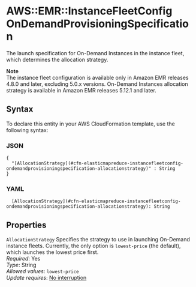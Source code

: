 # AWS::EMR::InstanceFleetConfig OnDemandProvisioningSpecification<a name="aws-properties-elasticmapreduce-instancefleetconfig-ondemandprovisioningspecification"></a>

 The launch specification for On\-Demand Instances in the instance fleet, which determines the allocation strategy\. 

**Note**  
The instance fleet configuration is available only in Amazon EMR releases 4\.8\.0 and later, excluding 5\.0\.x versions\. On\-Demand Instances allocation strategy is available in Amazon EMR releases 5\.12\.1 and later\.

## Syntax<a name="aws-properties-elasticmapreduce-instancefleetconfig-ondemandprovisioningspecification-syntax"></a>

To declare this entity in your AWS CloudFormation template, use the following syntax:

### JSON<a name="aws-properties-elasticmapreduce-instancefleetconfig-ondemandprovisioningspecification-syntax.json"></a>

```
{
  "[AllocationStrategy](#cfn-elasticmapreduce-instancefleetconfig-ondemandprovisioningspecification-allocationstrategy)" : String
}
```

### YAML<a name="aws-properties-elasticmapreduce-instancefleetconfig-ondemandprovisioningspecification-syntax.yaml"></a>

```
  [AllocationStrategy](#cfn-elasticmapreduce-instancefleetconfig-ondemandprovisioningspecification-allocationstrategy): String
```

## Properties<a name="aws-properties-elasticmapreduce-instancefleetconfig-ondemandprovisioningspecification-properties"></a>

`AllocationStrategy`  <a name="cfn-elasticmapreduce-instancefleetconfig-ondemandprovisioningspecification-allocationstrategy"></a>
Specifies the strategy to use in launching On\-Demand instance fleets\. Currently, the only option is `lowest-price` \(the default\), which launches the lowest price first\.  
*Required*: Yes  
*Type*: String  
*Allowed values*: `lowest-price`  
*Update requires*: [No interruption](https://docs.aws.amazon.com/AWSCloudFormation/latest/UserGuide/using-cfn-updating-stacks-update-behaviors.html#update-no-interrupt)